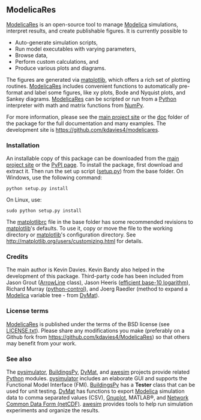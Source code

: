 ModelicaRes
-----------

[ModelicaRes] is an open-source tool to manage [Modelica] simulations, interpret
results, and create publishable figures.  It is currently possible to

 - Auto-generate simulation scripts,
 - Run model executables with varying parameters,
 - Browse data,
 - Perform custom calculations, and
 - Produce various plots and diagrams.

The figures are generated via [matplotlib], which
offers a rich set of plotting routines.  [ModelicaRes] includes convenient
functions to automatically pre-format and label some figures, like xy plots,
Bode and Nyquist plots, and Sankey diagrams.  [ModelicaRes] can be scripted or
run from a [Python] interpreter with math and matrix functions from [NumPy].

For more information, please see the [main project site] or the [doc](doc)
folder of the package for the full documentation and many examples.  The
development site is https://github.com/kdavies4/modelicares.

### Installation

An installable copy of this package can be downloaded from the
[main project site] or the
[PyPI page](http://pypi.python.org/pypi/ModelicaRes).  To install the package,
first download and extract it.  Then run the set up script
([setup.py](setup.py)) from the base folder.  On Windows, use the following
command:

    python setup.py install

On Linux, use:

    sudo python setup.py install

The [matplotlibrc](matplotlibrc) file in the base folder has some recommended
revisions to [matplotlib]'s defaults.  To use it, copy or move the file to the
working directory or [matplotlib]'s configuration directory.  See
http://matplotlib.org/users/customizing.html for details.

### Credits

The main author is Kevin Davies.  Kevin Bandy also helped in the development of
this package.  Third-party code has been included
from Jason Grout
([ArrowLine](http://old.nabble.com/Arrows-using-Line2D-and-shortening-lines-td19104579.html)
class), Jason Heeris
([efficient base-10 logarithm](http://www.mail-archive.com/matplotlib-users@lists.sourceforge.net/msg14433.html)),
Richard Murray
([python-control](http://sourceforge.net/apps/mediawiki/python-control)), and
Joerg Raedler (method to expand a [Modelica] variable tree - from [DyMat]).

### License terms

[ModelicaRes] is published under the terms of the BSD license (see
[LICENSE.txt](LICENSE.txt)).  Please share any modifications you make
(preferably on a Github fork from https://github.com/kdavies4/ModelicaRes) so
that others may benefit from your work.

### See also

The [pysimulator], [BuildingsPy], [DyMat], and [awesim] projects provide related
[Python] modules.  [pysimulator] includes an elaborate GUI and supports the
Functional Model Interface (FMI).  [BuildingsPy] has a **Tester** class that can
be used for unit testing.  [DyMat] has functions to export [Modelica] simulation
data to comma separated values (CSV), [Gnuplot](http://www.gnuplot.info/),
MATLAB&reg;, and
[Network Common Data Form (netCDF)](http://www.unidata.ucar.edu/software/netcdf/).
[awesim] provides tools to help run simulation experiments and organize the
results.


[main project site]: http://kdavies4.github.io/ModelicaRes/
[ModelicaRes]: http://kdavies4.github.io/ModelicaRes/
[Modelica]: http://www.modelica.org
[Python]: http://www.python.org
[NumPy]: http://numpy.scipy.org
[matplotlib]: http://www.matplotlib.org
[DyMat]: http://www.j-raedler.de/projects/dymat/
[pysimulator]: https://code.google.com/p/pysimulator/
[BuildingsPy]: http://simulationresearch.lbl.gov/modelica/buildingspy/
[awesim]: https://github.com/saroele/awesim
